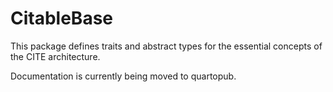 # CitableBase

This package defines traits and abstract types for the essential concepts of the CITE architecture. 

Documentation is currently being moved to quartopub.
